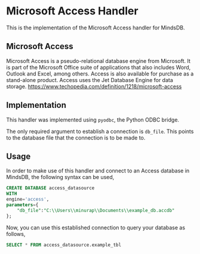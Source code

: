 # Microsoft Access Handler

This is the implementation of the Microsoft Access handler for MindsDB.

## Microsoft Access
Microsoft Access is a pseudo-relational database engine from Microsoft. It is part of the Microsoft Office suite of applications that also includes Word, Outlook and Excel, among others. Access is also available for purchase as a stand-alone product. Access uses the Jet Database Engine for data storage.
https://www.techopedia.com/definition/1218/microsoft-access

## Implementation
This handler was implemented using `pyodbc`, the Python ODBC bridge.

The only required argument to establish a connection is `db_file`. This points to the database file that the connection is to be made to.

## Usage
In order to make use of this handler and connect to an Access database in MindsDB, the following syntax can be used,
~~~~sql
CREATE DATABASE access_datasource
WITH
engine='access',
parameters={
    "db_file":"C:\\Users\\minurap\\Documents\\example_db.accdb"
};
~~~~

Now, you can use this established connection to query your database as follows,
~~~~sql
SELECT * FROM access_datasource.example_tbl
~~~~